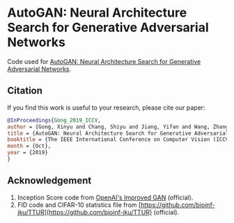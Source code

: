 # AutoGAN: Neural Architecture Search for Generative Adversarial Networks
Code used for [AutoGAN: Neural Architecture Search for Generative Adversarial Networks](https://arxiv.org/abs/1908.03835). 

## Citation
If you find this work is useful to your research, please cite our paper:
```bibtex
@InProceedings{Gong_2019_ICCV,
author = {Gong, Xinyu and Chang, Shiyu and Jiang, Yifan and Wang, Zhangyang},
title = {AutoGAN: Neural Architecture Search for Generative Adversarial Networks},
booktitle = {The IEEE International Conference on Computer Vision (ICCV)},
month = {Oct},
year = {2019}
}
```

## Acknowledgement
1. Inception Score code from [OpenAI's Improved GAN](https://github.com/openai/improved-gan/tree/master/inception_score) (official).
2. FID code and CIFAR-10 statistics file from [https://github.com/bioinf-jku/TTUR](https://github.com/bioinf-jku/TTUR) (official).

